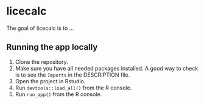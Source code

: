 
<!-- README.md is generated from README.Rmd. Please edit that file -->

# licecalc

<!-- badges: start -->
<!-- badges: end -->

The goal of licecalc is to …

## Running the app locally

1.  Clone the repository.
2.  Make sure you have all needed packages installed. A good way to
    check is to see the `Imports` in the DESCRIPTION file.
3.  Open the project in Rstudio.
4.  Run `devtools::load_all()` from the R console.
5.  Run `run_app()` from the R console.
